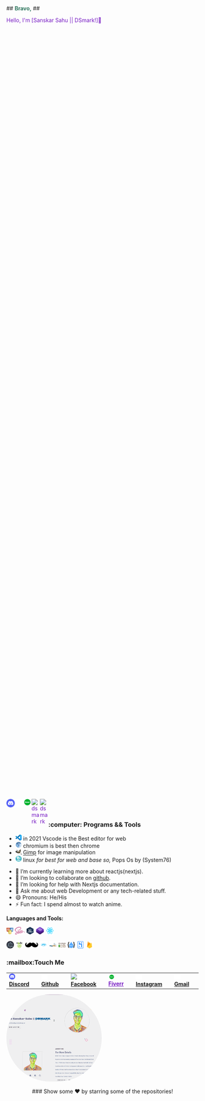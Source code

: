 <!DOCTYPE html>
<html>
<head>
 <link
    rel="stylesheet"
    href="https://cdnjs.cloudflare.com/ajax/libs/animate.css/4.1.1/animate.min.css"
  />
</head>
<body>
## <b style="color:#2E765E;">Bravo,</b>
## <p style="color:#761AC3;">Hello, I'm [Sanskar Sahu || DSmark!]👋</p>
<div style="color:#761AC3;height:50vh;width:100vh;">

 <img align="right" alt="dsmark" height="300px" width="300px" src="https://github.com/DSDarkMark/DSDarkMark/blob/master/assests/wallcome.png">
</div><br>

<a style="color:green" href="https://discord.gg/cm8KvRrJ">
  <img align="left" alt="dsmark" width="22px" src="https://github.com/DSDarkMark/DSDarkMark/blob/master/assests/discord.png" />
</a>
<a style="color:#761AC3;" href="https://github.com/DSDarkMark">
  <img align="left" alt="dsmark" width="22px" src="https://github.com/DSDarkMark/DSDarkMark/blob/master/assests/github.png" />
</a>
<a style="color:#761AC3;" href="https://www.fiverr.com/dsmark_/be-your-a-dedicated-personal-program">
  <img align="left" alt="dsmark" width="22px" src="https://github.com/DSDarkMark/DSDarkMark/blob/master/assests/fiverr.png" />
</a>
<a style="color:#761AC3;" href="https://www.instagram.com/dsmark_/">
  <img align="left" alt="dsmark" width="22px" src="https://cdn.jsdelivr.net/npm/simple-icons@v3/icons/instagram.svg" />
</a>
<a style="color:#761AC3;" href="https://www.facebook.com/dsdark.mark/">
  <img align="left" alt="dsmark" width="22px" src="https://cdn.jsdelivr.net/npm/simple-icons@v3/icons/facebook.svg" />
</a>
<br/>
<br/>

<h3>:computer: Programs && Tools</h3>
<ul>
	<li><img src="https://github.com/DSDarkMark/DSDarkMark/blob/master/assests/vscode.png" width=16> in 2021 Vscode is the Best editor for web</li>
	<li><img src="https://github.com/DSDarkMark/DSDarkMark/blob/master/assests/chromium.png" width=16> chromium is best then chrome</li>
	<li><img src="https://github.com/DSDarkMark/DSDarkMark/blob/master/assests/gimp.png" width=16> <a href="https://getpaint.net">
	 Gimp</a> for image manipulation</li>
	<li><img src="https://github.com/DSDarkMark/DSDarkMark/blob/master/assests/popos.png" width=16> linux <i> for best for web and base so,</i> Pops Os by (System76)</li>
</ul>

- 🌱 I’m currently learning more about reactjs(nextjs).
- 👯 I’m looking to collaborate on [github](https://github.com/DSDarkMark/project_short).
- 🤔 I’m looking for help with Nextjs documentation.
- 💬 Ask me about web Development or any tech-related stuff.
- 😄 Pronouns: He/His
- ⚡ Fun fact: I spend almost to watch anime.

**Languages and Tools:**  

<code><img height="20" src="https://github.com/DSDarkMark/DSDarkMark/blob/master/assests/html-css-js.png"></code>
<code><img height="20" src="https://github.com/DSDarkMark/DSDarkMark/blob/master/assests/sass.png"></code>
<code><img height="20" src="https://github.com/DSDarkMark/DSDarkMark/blob/master/assests/jquery.png"></code>
<code><img height="20" src="https://github.com/DSDarkMark/DSDarkMark/blob/master/assests/bootstrap.png"></code>
<code><img height="20" src="https://github.com/DSDarkMark/DSDarkMark/blob/master/assests/reactjs.png"></code><br>  
<div><code><img height="20" src="https://github.com/DSDarkMark/DSDarkMark/blob/master/assests/nextjs.png"></code>  
<code><img height="20" src="https://github.com/DSDarkMark/DSDarkMark/blob/master/assests/nodejs.png"></code>
<code><img height="20" src="https://github.com/DSDarkMark/DSDarkMark/blob/master/assests/handlebars.png"></code>  
<code><img height="20" src="https://github.com/DSDarkMark/DSDarkMark/blob/master/assests/php.png"></code>  
<code><img height="20" src="https://github.com/DSDarkMark/DSDarkMark/blob/master/assests/sql.png"></code>  
<code><img height="20" src="https://github.com/DSDarkMark/DSDarkMark/blob/master/assests/mongodb.png"></code>  
<code><img height="20" src="https://github.com/DSDarkMark/DSDarkMark/blob/master/assests/restfullapi.png"></code>  
<code><img height="20" src="https://github.com/DSDarkMark/DSDarkMark/blob/master/assests/heroku.png"></code>  
<code><img height="20" src="https://github.com/DSDarkMark/DSDarkMark/blob/master/assests/firebase.png"></code>  </div>

<h3>:mailbox:Touch Me</h3>  

<table>
    <td><img src="https://github.com/DSDarkMark/DSDarkMark/blob/master/assests/discord.png" width=16> <a href="https://discord.com/users/387692962043265034"><b>Discord</b></a></td>
    <td><img src="https://github.com/DSDarkMark/DSDarkMark/blob/master/assests/github.png" width=16> <a href="https://github.com/DSDarkMark"><b>Github</b></a></td>
    <td><img src="assets/youtube.png" width=16> <a href="https://www.facebook.com/dsdark.mark/"><b>Facebook</b></a></td>
    <td><img src="https://github.com/DSDarkMark/DSDarkMark/blob/master/assests/fiverr.png" width=16> <a style="color:#761AC3;" href="https://www.fiverr.com/dsmark_/be-your-a-dedicated-personal-program"><b>Fiverr</b></a></td>
     <td><img src="https://github.com/DSDarkMark/DSDarkMark/blob/master/assests/github.png" width=16> <a href="https://www.instagram.com/dsmark_/"><b>Instagram</b></a></td>
      <td><img src="https://github.com/DSDarkMark/DSDarkMark/blob/master/assests/github.png" width=16> <a href="https://github.com/DSDarkMark"><b>Gmail</b></a></td>
</table>

<a href="https://github.com/">
 <img style="text-align:center;max-width:250px;border-radius:10rem;" src="https://github.com/DSDarkMark/DSDarkMark/blob/master/assests/profile.png" />
</a>

<div align="center">
<p class="animate__animated animate__flip animate__bounce animate__infinite animate__delay-2s animate__slow">### Show some ❤️ by starring some of the repositories!</p>
</div>

</body>
</html>


